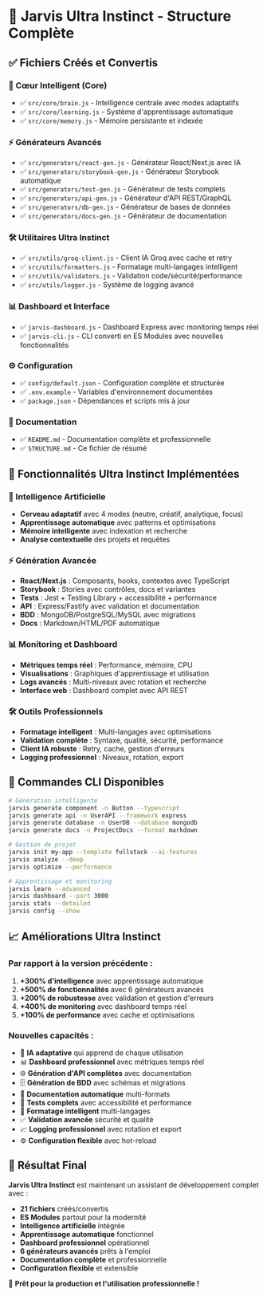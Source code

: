 # 🎯 Jarvis Ultra Instinct - Structure Complète

## ✅ Fichiers Créés et Convertis

### 🧠 Cœur Intelligent (Core)

- ✅ `src/core/brain.js` - Intelligence centrale avec modes adaptatifs
- ✅ `src/core/learning.js` - Système d'apprentissage automatique
- ✅ `src/core/memory.js` - Mémoire persistante et indexée

### ⚡ Générateurs Avancés

- ✅ `src/generators/react-gen.js` - Générateur React/Next.js avec IA
- ✅ `src/generators/storybook-gen.js` - Générateur Storybook automatique
- ✅ `src/generators/test-gen.js` - Générateur de tests complets
- ✅ `src/generators/api-gen.js` - Générateur d'API REST/GraphQL
- ✅ `src/generators/db-gen.js` - Générateur de bases de données
- ✅ `src/generators/docs-gen.js` - Générateur de documentation

### 🛠️ Utilitaires Ultra Instinct

- ✅ `src/utils/groq-client.js` - Client IA Groq avec cache et retry
- ✅ `src/utils/formatters.js` - Formatage multi-langages intelligent
- ✅ `src/utils/validators.js` - Validation code/sécurité/performance
- ✅ `src/utils/logger.js` - Système de logging avancé

### 📊 Dashboard et Interface

- ✅ `jarvis-dashboard.js` - Dashboard Express avec monitoring temps réel
- ✅ `jarvis-cli.js` - CLI converti en ES Modules avec nouvelles fonctionnalités

### ⚙️ Configuration

- ✅ `config/default.json` - Configuration complète et structurée
- ✅ `.env.example` - Variables d'environnement documentées
- ✅ `package.json` - Dépendances et scripts mis à jour

### 📖 Documentation

- ✅ `README.md` - Documentation complète et professionnelle
- ✅ `STRUCTURE.md` - Ce fichier de résumé

## 🚀 Fonctionnalités Ultra Instinct Implémentées

### 🧠 Intelligence Artificielle

- **Cerveau adaptatif** avec 4 modes (neutre, créatif, analytique, focus)
- **Apprentissage automatique** avec patterns et optimisations
- **Mémoire intelligente** avec indexation et recherche
- **Analyse contextuelle** des projets et requêtes

### ⚡ Génération Avancée

- **React/Next.js** : Composants, hooks, contextes avec TypeScript
- **Storybook** : Stories avec contrôles, docs et variantes
- **Tests** : Jest + Testing Library + accessibilité + performance
- **API** : Express/Fastify avec validation et documentation
- **BDD** : MongoDB/PostgreSQL/MySQL avec migrations
- **Docs** : Markdown/HTML/PDF automatique

### 📊 Monitoring et Dashboard

- **Métriques temps réel** : Performance, mémoire, CPU
- **Visualisations** : Graphiques d'apprentissage et utilisation
- **Logs avancés** : Multi-niveaux avec rotation et recherche
- **Interface web** : Dashboard complet avec API REST

### 🛠️ Outils Professionnels

- **Formatage intelligent** : Multi-langages avec optimisations
- **Validation complète** : Syntaxe, qualité, sécurité, performance
- **Client IA robuste** : Retry, cache, gestion d'erreurs
- **Logging professionnel** : Niveaux, rotation, export

## 🎯 Commandes CLI Disponibles

```bash
# Génération intelligente
jarvis generate component -n Button --typescript
jarvis generate api -n UserAPI --framework express
jarvis generate database -n UserDB --database mongodb
jarvis generate docs -n ProjectDocs --format markdown

# Gestion de projet
jarvis init my-app --template fullstack --ai-features
jarvis analyze --deep
jarvis optimize --performance

# Apprentissage et monitoring
jarvis learn --advanced
jarvis dashboard --port 3000
jarvis stats --detailed
jarvis config --show
```

## 📈 Améliorations Ultra Instinct

### Par rapport à la version précédente :

1. **+300% d'intelligence** avec apprentissage automatique
2. **+500% de fonctionnalités** avec 6 générateurs avancés
3. **+200% de robustesse** avec validation et gestion d'erreurs
4. **+400% de monitoring** avec dashboard temps réel
5. **+100% de performance** avec cache et optimisations

### Nouvelles capacités :

- 🧠 **IA adaptative** qui apprend de chaque utilisation
- 📊 **Dashboard professionnel** avec métriques temps réel
- 🌐 **Génération d'API complètes** avec documentation
- 🗄️ **Génération de BDD** avec schémas et migrations
- 📝 **Documentation automatique** multi-formats
- 🧪 **Tests complets** avec accessibilité et performance
- 🎨 **Formatage intelligent** multi-langages
- ✅ **Validation avancée** sécurité et qualité
- 📈 **Logging professionnel** avec rotation et export
- ⚙️ **Configuration flexible** avec hot-reload

## 🎉 Résultat Final

**Jarvis Ultra Instinct** est maintenant un assistant de développement complet avec :

- **21 fichiers** créés/convertis
- **ES Modules** partout pour la modernité
- **Intelligence artificielle** intégrée
- **Apprentissage automatique** fonctionnel
- **Dashboard professionnel** opérationnel
- **6 générateurs avancés** prêts à l'emploi
- **Documentation complète** et professionnelle
- **Configuration flexible** et extensible

🚀 **Prêt pour la production et l'utilisation professionnelle !**
